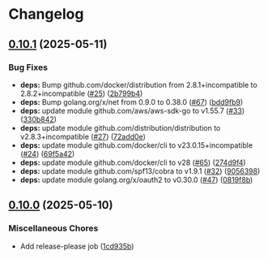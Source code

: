 # Changelog

## [0.10.1](https://github.com/koki-develop/docker-tags/compare/v0.10.0...v0.10.1) (2025-05-11)


### Bug Fixes

* **deps:** Bump github.com/docker/distribution from 2.8.1+incompatible to 2.8.2+incompatible ([#25](https://github.com/koki-develop/docker-tags/issues/25)) ([2b799b4](https://github.com/koki-develop/docker-tags/commit/2b799b48a2c5dac2f24fa41ded61002769b1960f))
* **deps:** Bump golang.org/x/net from 0.9.0 to 0.38.0 ([#67](https://github.com/koki-develop/docker-tags/issues/67)) ([bdd9fb9](https://github.com/koki-develop/docker-tags/commit/bdd9fb9f046d2bcde604c530197b8b780580952d))
* **deps:** update module github.com/aws/aws-sdk-go to v1.55.7 ([#33](https://github.com/koki-develop/docker-tags/issues/33)) ([330b842](https://github.com/koki-develop/docker-tags/commit/330b842fe9e38d2620a47c34cfd6dd9ae8820fb9))
* **deps:** update module github.com/distribution/distribution to v2.8.3+incompatible ([#27](https://github.com/koki-develop/docker-tags/issues/27)) ([72add0e](https://github.com/koki-develop/docker-tags/commit/72add0e3020e6cb76891de0b6e3950e4749229a4))
* **deps:** update module github.com/docker/cli to v23.0.15+incompatible ([#24](https://github.com/koki-develop/docker-tags/issues/24)) ([69f5a42](https://github.com/koki-develop/docker-tags/commit/69f5a42064faad483270ea1afcd4fcff14d384ab))
* **deps:** update module github.com/docker/cli to v28 ([#65](https://github.com/koki-develop/docker-tags/issues/65)) ([274d9f4](https://github.com/koki-develop/docker-tags/commit/274d9f44e042f0cffa5665b13c3bcb94ad9a1bd8))
* **deps:** update module github.com/spf13/cobra to v1.9.1 ([#32](https://github.com/koki-develop/docker-tags/issues/32)) ([9056398](https://github.com/koki-develop/docker-tags/commit/90563984984567cd6a9e191cafa78621bc342981))
* **deps:** update module golang.org/x/oauth2 to v0.30.0 ([#47](https://github.com/koki-develop/docker-tags/issues/47)) ([0819f8b](https://github.com/koki-develop/docker-tags/commit/0819f8b9ebea0528275418f4d8eb9ceedc9d470d))

## [0.10.0](https://github.com/koki-develop/docker-tags/compare/v0.9.0...v0.10.0) (2025-05-10)


### Miscellaneous Chores

* Add release-please job ([1cd935b](https://github.com/koki-develop/docker-tags/commit/1cd935b4c7acfa3104f4161f22aa843215c826be))
